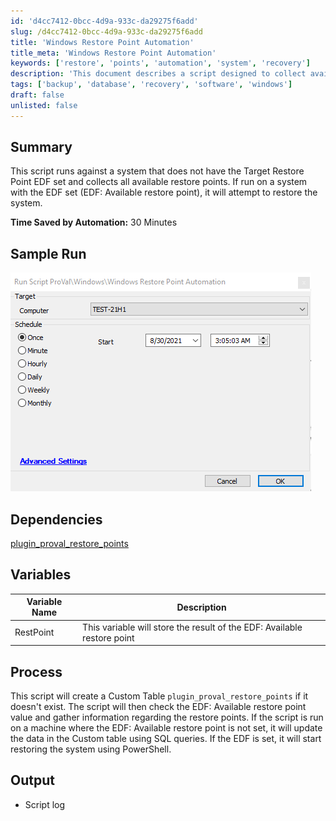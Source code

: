 ```yaml
---
id: 'd4cc7412-0bcc-4d9a-933c-da29275f6add'
slug: /d4cc7412-0bcc-4d9a-933c-da29275f6add
title: 'Windows Restore Point Automation'
title_meta: 'Windows Restore Point Automation'
keywords: ['restore', 'points', 'automation', 'system', 'recovery']
description: 'This document describes a script designed to collect available restore points on systems without the Target Restore Point EDF set and to restore systems when the EDF is configured. It details the process, dependencies, and output of the script, emphasizing the time saved through automation.'
tags: ['backup', 'database', 'recovery', 'software', 'windows']
draft: false
unlisted: false
---
```


## Summary

This script runs against a system that does not have the Target Restore Point EDF set and collects all available restore points. If run on a system with the EDF set (EDF: Available restore point), it will attempt to restore the system.

**Time Saved by Automation:** 30 Minutes

## Sample Run

![Sample Run](../../../static/img/docs/7f52c871-523c-44ae-9289-814326207896/image_1.png)

## Dependencies

[plugin_proval_restore_points](/docs/ebb1d05a-bb80-45e7-a4be-9cc73b8f308d)

## Variables

| Variable Name | Description                                          |
|---------------|------------------------------------------------------|
| RestPoint     | This variable will store the result of the EDF: Available restore point |

## Process

This script will create a Custom Table `plugin_proval_restore_points` if it doesn't exist. The script will then check the EDF: Available restore point value and gather information regarding the restore points. If the script is run on a machine where the EDF: Available restore point is not set, it will update the data in the Custom table using SQL queries. If the EDF is set, it will start restoring the system using PowerShell.

## Output

- Script log

